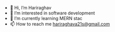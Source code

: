 - 👋 Hi, I’m Hariraghav
- 👀 I’m interested in software development 
- 🌱 I’m currently learning MERN stac
- 📫 How to reach me hariraghava21s@gmail.com

